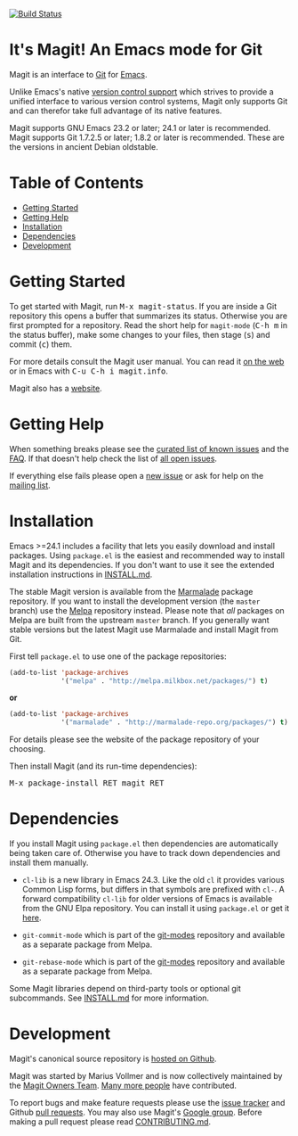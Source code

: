 [![Build Status](https://travis-ci.org/magit/magit.png?branch=maint,master,next)](https://travis-ci.org/magit/magit)

It's Magit!  An Emacs mode for Git
==================================

Magit is an interface to [Git][git] for [Emacs][emacs].

Unlike Emacs's native [version control support][vc] which strives to
provide a unified interface to various version control systems, Magit
only supports Git and can therefor take full advantage of its native
features.

Magit supports GNU Emacs 23.2 or later; 24.1 or later is recommended.
Magit supports Git 1.7.2.5 or later; 1.8.2 or later is recommended.
These are the versions in ancient Debian oldstable.

Table of Contents
=================

* [Getting Started](#getting-started)
* [Getting Help](#getting-help)
* [Installation](#installation)
* [Dependencies](#dependencies)
* [Development](#development)

Getting Started
===============

To get started with Magit, run <kbd>M-x magit-status</kbd>.  If you
are inside a Git repository this opens a buffer that summarizes its
status.  Otherwise you are first prompted for a repository.  Read the
short help for `magit-mode` (<kbd>C-h m</kbd> in the status buffer),
make some changes to your files, then stage (<kbd>s</kbd>) and commit
(<kbd>c</kbd>) them.

For more details consult the Magit user manual.  You can read it
[on the web][manual] or in Emacs with <kbd>C-u C-h i magit.info</kbd>.

Magit also has a [website][website].

Getting Help
============

When something breaks please see the
[curated list of known issues][knownissues] and the [FAQ][faq].  If
that doesn't help check the list of [all open issues][issues].

If everything else fails please open a [new issue][issues] or ask for
help on the [mailing list][group].

Installation
============

Emacs >=24.1 includes a facility that lets you easily download and
install packages.  Using `package.el` is the easiest and recommended
way to install Magit and its dependencies.  If you don't want to use
it see the extended installation instructions in
[INSTALL.md][installing].

The stable Magit version is available from the [Marmalade][marmalade]
package repository.  If you want to install the development version
(the `master` branch) use the [Melpa][melpa] repository instead.
Please note that *all* packages on Melpa are built from the upstream
`master` branch.  If you generally want stable versions but the latest
Magit use Marmalade and install Magit from Git.

First tell `package.el` to use one of the package repositories:

```lisp
(add-to-list 'package-archives
             '("melpa" . "http://melpa.milkbox.net/packages/") t)
```

**or**

```lisp
(add-to-list 'package-archives
             '("marmalade" . "http://marmalade-repo.org/packages/") t)
```

For details please see the website of the package repository of your
choosing.

Then install Magit (and its run-time dependencies):

<kbd>M-x package-install RET magit RET</kbd>

Dependencies
============

If you install Magit using `package.el` then dependencies are
automatically being taken care of.  Otherwise you have to track down
dependencies and install them manually.

* `cl-lib` is a new library in Emacs 24.3.  Like the old `cl` it
  provides various Common Lisp forms, but differs in that symbols are
  prefixed with `cl-`.  A forward compatibility `cl-lib` for older
  versions of Emacs is available from the GNU Elpa repository.  You
  can install it using `package.el` or get it [here][cl-lib].

* `git-commit-mode` which is part of the [git-modes][git-modes]
  repository and available as a separate package from Melpa.

* `git-rebase-mode` which is part of the [git-modes][git-modes]
  repository and available as a separate package from Melpa.

Some Magit libraries depend on third-party tools or optional git
subcommands.  See [INSTALL.md][installing] for more information.

Development
===========

Magit's canonical source repository is
[hosted on Github][development].

Magit was started by Marius Vollmer and is now collectively maintained
by the [Magit Owners Team][owners].  [Many more people][contributors]
have contributed.

To report bugs and make feature requests please use the
[issue tracker][issues] and Github [pull requests][pulls].  You may
also use Magit's [Google group][group].  Before making a pull request
please read [CONTRIBUTING.md][contributing].


[contributing]: https://github.com/magit/magit/blob/maint/CONTRIBUTING.md
[contributors]: https://github.com/magit/magit/contributors
[development]: http://github.com/magit/magit
[download]: https://github.com/downloads/magit/magit/magit-1.2.0.tar.gz
[faq]: https://github.com/magit/magit/wiki/FAQ
[group]: https://groups.google.com/forum/?fromgroups#!forum/magit
[installing]: https://github.com/magit/magit/blob/maint/INSTALL.md
[issues]: https://github.com/magit/magit/issues
[knownissues]: https://github.com/magit/magit/wiki/Known-issues
[manual]: http://magit.github.com/magit/magit.html
[owners]: https://github.com/magit?tab=members
[pulls]: https://github.com/magit/magit/pulls
[screencast]: http://vimeo.com/2871241
[website]: http://magit.github.com/magit

[cl-lib]: http://elpa.gnu.org/packages/cl-lib.html
[emacs]: http://www.gnu.org/software/emacs
[ert]: https://github.com/ohler/ert
[git-wip]: https://github.com/bartman/git-wip
[git]: http://git-scm.com
[git-modes]: https://github.com/magit/git-modes
[marmalade]: http://marmalade-repo.org
[melpa]: http://melpa.milkbox.net
[vc]: http://www.gnu.org/software/emacs/manual/html_node/emacs/Version-Control.html
